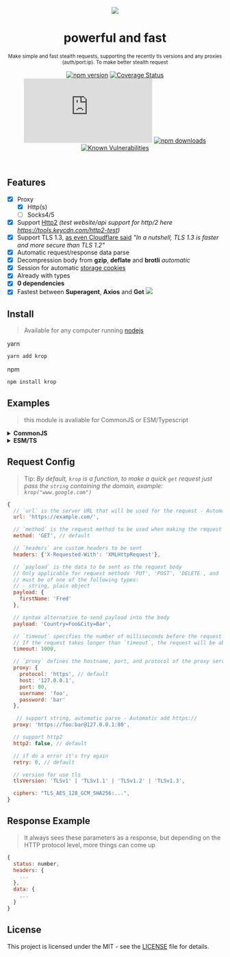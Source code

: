 <div align="center">
    <img src="https://i.imgur.com/GbmmPAs.png" />
    <h1>powerful and fast</h1>
    <small>Make simple and fast stealth requests, supporting the recently tls versions and any proxies (auth/port:ip). To make better stealth request</small>
</div>
<div align="center">

[![npm version](https://img.shields.io/npm/v/krop.svg)](https://www.npmjs.org/package/krop)
[![Coverage Status](https://coveralls.io/repos/github/korizyx/krop/badge.svg?branch=master)](https://coveralls.io/github/korizyx/krop?branch=master)
![GitHub file size in bytes](https://img.shields.io/github/size/korizyx/krop/dist/krop.min.js)
[![npm downloads](https://img.shields.io/npm/dm/krop.svg)](https://npm-stat.com/charts.html?package=krop)
[![Known Vulnerabilities](https://snyk.io/test/npm/krop/badge.svg)](https://snyk.io/test/npm/krop)

</div>

<br />

## Features

- [x] Proxy
  - [x] Http(s)
  - [ ] Socks4/5
- [x] Support [Http2](https://support.cloudflare.com/hc/en-us/articles/200168076-Understanding-Cloudflare-HTTP-2-and-HTTP-3-Support#6ncFUWOVRaVtPzYN1euBIC) _(test website/api support for http/2 here https://tools.keycdn.com/http2-test)_
- [x] Support TLS 1.3, [as even Cloudflare said](https://www.cloudflare.com/learning/ssl/why-use-tls-1.3/) _"In a nutshell, TLS 1.3 is faster and more secure than TLS 1.2"_
- [x] Automatic request/response data parse
- [x] Decompression body from **gzip**, **deflate** and **brotli** _automatic_
- [x] Session for automatic [storage cookies](https://developer.mozilla.org/pt-BR/docs/Web/HTTP/Headers/Set-Cookie)
- [x] Already with types
- [x] **0 dependencies**
- [x] Fastest between **Superagent**, **Axios** and **Got**
      <img src="https://i.imgur.com/jFERStu.png">

## Install

> Available for any computer running [nodejs](https://nodejs.org/)

yarn

```bash
yarn add krop
```

npm

```bash
npm install krop
```

## Examples

> this module is avaliable for CommonJS or ESM/Typescript

<details>
  <summary> <b> CommonJS </b> </summary>
  <br>

simple get

```javascript
const krop = require("krop");

krop("discord.com").then(console.log);
```

cookie session

```javascript
const { Session } = require("krop");

const session = new Session({
  // default options for all requests in this session
  headers: {
    authorization: "Berear ...",
  },
});
session.default_options; // change them anytime!

session
  .req({
    url: "discord.com", // automatic add https:// in the url
  })
  .then((response) => {
    console.log(
      response,
      /**
       * cookies saved from previous request (automatic save)
       */
      session.cookies
    );
  });
```

using proxy

```javascript
const krop = require("krop");

krop({
  url: "https://api.ipify.org/?format=json",
  /**
   * automatic parse proxy (supporting auth config)
   */
  proxy: "47.254.153.200:80", // or "username:password@host:port"
  timeout: 10000,
}).then((response) => {
  /**
   * returns proxy ip
   */
  console.log(response.data);
});
```

downloading any media

```javascript
const Request = require("krop");
const { writeFileSync } = require("fs");

Request({
  url: "https://pt.wikipedia.org/static/images/mobile/copyright/wikipedia.png",
}).then((response) => {
  // learn about https://developer.mozilla.org/en-US/docs/Web/HTTP/Basics_of_HTTP/MIME_types
  const mime_type = {
    media: response.headers["content-type"].split("/")[0],
    extension: response.headers["content-type"].split("/")[1],
  };

  const file_name = `./${mime_type.media}.${mime_type.extension}`;

  /**
   * saving media
   */
  writeFileSync(
    file_name,
    /**
     * `response.data` automatic transforms media in buffer
     */
    response.data,
    {
      flag: "w+",
    }
  );

  console.log(response.headers["content-type"], response.data.length);
});
```

  </br>
</details>

<details>
  <summary> <b> ESM/TS </b> </summary>
  <br>

simple get

```javascript
import krop from "krop";

console.log(await krop("discord.com"));
```

cookie session

```javascript
import krop from "krop";
const { Session } = krop;

const session = new Session({
  // default options for all requests in this session
  headers: {
    authorization: "Berear ...",
  },
});
session.default_options; // change them anytime!

const response = await session.req("discord.com");

console.log(
  response,
  /**
   * cookies saved from previous request (automatic save)
   */
  session.json()
);
```

using proxy

```javascript
import krop from "krop";

const response = await krop({
  url: "https://api.ipify.org/?format=json",
  /**
   * automatic parse proxy (supporting auth config)
   */
  proxy: "47.254.153.200:80", // or "username:password@host:port"
  timeout: 10000,
});

/**
 * returns proxy ip
 */
console.log(response.data);
```

downloading any media

```javascript
import krop from "krop";
import { writeFileSync } from "fs";

const response = await krop({
  url: "https://pt.wikipedia.org/static/images/mobile/copyright/wikipedia.png",
});

// learn about https://developer.mozilla.org/en-US/docs/Web/HTTP/Basics_of_HTTP/MIME_types
const mime_type = {
  media: response.headers["content-type"].split("/")[0],
  extension: response.headers["content-type"].split("/")[1],
};
const file_name = `./${mime_type.media}.${mime_type.extension}`;

/**
 * saving media
 */
writeFileSync(
  file_name,
  /**
   * `response.data` automatic transforms media in buffer
   */
  response.data,
  {
    flag: "w+",
  }
);

console.log(response.headers["content-type"], response.data.length);
```

  </br>
</details>

## Request Config

> Tip: _By default, `krop` is a function, to make a quick `get` request just pass the `string` containing the domain, example: `krop("www.google.com")`_

```javascript
{
  // `url` is the server URL that will be used for the request - Automatic add https://
  url: 'https://example.com/',

  // `method` is the request method to be used when making the request
  method: 'GET', // default

  // `headers` are custom headers to be sent
  headers: {'X-Requested-With': 'XMLHttpRequest'},

  // `payload` is the data to be sent as the request body
  // Only applicable for request methods 'PUT', 'POST', 'DELETE , and 'PATCH'
  // must be of one of the following types:
  // - string, plain object
  payload: {
    firstName: 'Fred'
  },

  // syntax alternative to send payload into the body
  payload: 'Country=Foo&City=Bar',

  // `timeout` specifies the number of milliseconds before the request times out.
  // If the request takes longer than `timeout`, the request will be aborted.
  timeout: 1000,

  // `proxy` defines the hostname, port, and protocol of the proxy server or string content  all.
  proxy: {
    protocol: 'https', // default
    host: '127.0.0.1',
    port: 80,
    username: 'foo',
    password: 'bar'
  },

   // support string, automatic parse - Automatic add https://
  proxy: 'https://foo:bar@127.0.0.1:80',

  // support http2
  http2: false, // default

  // if do a error it's try again
  retry: 0, // default

  // version for use tls
  tlsVersion: 'TLSv1' | 'TLSv1.1' | 'TLSv1.2' | 'TLSv1.3',

  ciphers: "TLS_AES_128_GCM_SHA256:...",
}
```

## Response Example

> It always sees these parameters as a response, but depending on the HTTP protocol level, more things can come up

```javascript
{
  status: number,
  headers: {
    ...
  },
  data: {
    ...
  }
}
```

## License

This project is licensed under the MIT - see the [LICENSE](https://github.com/kori-lab/fivem-lookup/blob/main/LICENSE) file for details.
